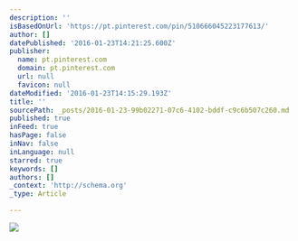 ```yaml
---
description: ''
isBasedOnUrl: 'https://pt.pinterest.com/pin/510666045223177613/'
author: []
datePublished: '2016-01-23T14:21:25.600Z'
publisher:
  name: pt.pinterest.com
  domain: pt.pinterest.com
  url: null
  favicon: null
dateModified: '2016-01-23T14:15:29.193Z'
title: ''
sourcePath: _posts/2016-01-23-99b02271-07c6-4102-bddf-c9c6b507c260.md
published: true
inFeed: true
hasPage: false
inNav: false
inLanguage: null
starred: true
keywords: []
authors: []
_context: 'http://schema.org'
_type: Article

---
```

![](https://s-media-cache-ak0.pinimg.com/236x/ba/6c/08/ba6c085a4b17d5bcee072af53b263c8f.jpg)